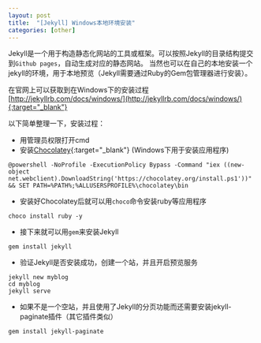 ```yaml
---
layout: post
title:  "[Jekyll] Windows本地环境安装"
categories: [other]
---
```


Jekyll是一个用于构造静态化网站的工具或框架。可以按照Jekyll的目录结构提交到`Github pages`，自动生成对应的静态网站。
当然也可以在自己的本地安装一个jekyll的环境，用于本地预览（Jekyll需要通过Ruby的Gem包管理器进行安装）。

在官网上可以获取到在Windows下的安装过程 [http://jekyllrb.com/docs/windows/](http://jekyllrb.com/docs/windows/){:target="_blank"}

以下简单整理一下，安装过程：

* 用管理员权限打开cmd
* 安装[Chocolatey](https://chocolatey.org/){:target="_blank"} (Windows下用于安装应用程序) 

```
@powershell -NoProfile -ExecutionPolicy Bypass -Command "iex ((new-object net.webclient).DownloadString('https://chocolatey.org/install.ps1'))" && SET PATH=%PATH%;%ALLUSERSPROFILE%\chocolatey\bin
```

* 安装好Chocolatey后就可以用`choco`命令安装ruby等应用程序

```
choco install ruby -y
```

* 接下来就可以用`gem`来安装Jekyll

```
gem install jekyll
```

* 验证Jekyll是否安装成功，创建一个站，并且开启预览服务

```
jekyll new myblog
cd myblog
jekyll serve
```

* 如果不是一个空站，并且使用了Jekyll的分页功能而还需要安装jekyll-paginate插件（其它插件类似）

```
gem install jekyll-paginate
```
